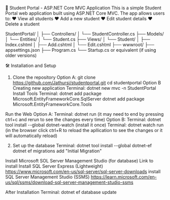 📘 Student Portal - ASP.NET Core MVC Application
This is a simple Student Portal web application built using ASP.NET Core MVC. The app allows users to:
❤ View all students
❤ Add a new student
❤ Edit student details
❤ Delete a student

StudentPortal/
│
├── Controllers/
│   └── StudentController.cs
├── Models/
│   └── Entities/
│       └── Student.cs
├── Views/
│   └── Student/
│       ├── Index.cshtml
│       ├── Add.cshtml
│       └── Edit.cshtml
├── wwwroot/
├── appsettings.json
├── Program.cs
└── Startup.cs or equivalent (if using older versions)


🛠️ Installation and Setup
1. Clone the repository
Option A:
git clone https://github.com/Jathursi/studentportal.git
cd studentportal
Option B
Creating new application
Terminal: dotnet new mvc -n StudentPortal
Install Tools
Terminal:
dotnet add package Microsoft.EntityFrameworkCore.SqlServer
dotnet add package Microsoft.EntityFrameworkCore.Tools

Run the Web
Option A:
Terminal: dotnet run (it may need to end by pressing ctrl+c and rerun to see the changes every time)
Option B:
Terminal: dotnet tool install --global dotnet-watch (install it once)
Terminal: dotnet watch run (in the browser click ctrl+R to reload the apllication to see the changes or it will automatically reload)

2. Set up the database
Terminal:
dotnet tool install --global dotnet-ef
dotnet ef migrations add "Initial Migration"

Install Microsoft SOL Server Management Studio (for database)
Link to install 
Install SQL Server Express (Lightweight)
https://www.microsoft.com/en-us/sql-server/sql-server-downloads
install SQL Server Management Studio (SSMS)
https://learn.microsoft.com/en-us/sql/ssms/download-sql-server-management-studio-ssms

After Installation
Terminal: dotnet ef database update




